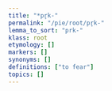 ```yaml
---
title: "*pr̥k-"
permalink: "/pie/root/pr̥k-"
lemma_to_sort: "prk-"
klass: root
etymology: []
markers: []
synonyms: []
definitions: ["to fear"]
topics: []
---
```

